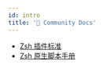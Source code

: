 ```yaml
---
id: intro
title: '👥 Community Docs'
---
```


- [Zsh 插件标准](02_zsh_plugin_standard.md)
- [Zsh 原生脚本手册](03_zsh_native_scripting_handbook.md)
